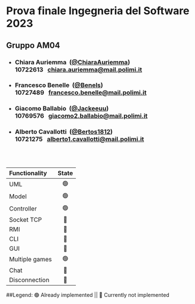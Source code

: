 # Prova finale Ingegneria del Software 2023

## Gruppo AM04

- ###  Chiara Auriemma &nbsp;([@ChiaraAuriemma](https://github.com/ChiaraAuriemma))<br> 10722613&nbsp;&nbsp; chiara.auriemma@mail.polimi.it

- ###  Francesco Benelle &nbsp;([@Benels](https://github.com/Benels))<br> 10727489&nbsp;&nbsp; francesco.benelle@mail.polimi.it

- ###  Giacomo Ballabio &nbsp;([@Jackeeuu](https://github.com/jakeeuu))<br> 10769576&nbsp;&nbsp; giacomo2.ballabio@mail.polimi.it

- ###  Alberto Cavallotti &nbsp;([@Bertos1812](https://github.com/Bertos1812))<br>  10721275&nbsp;&nbsp; alberto1.cavallotti@mail.polimi.it


<br><br>

| Functionality  |                       State                        |
|:---------------|:--------------------------------------------------:|
| UML            | 🟢 |
| Model          | 🟢 |
| Controller     | 🟢 |
| Socket TCP     | 🔴 |
| RMI            | 🔴 |
| CLI            | 🔴 |
| GUI            | 🔴 |
| Multiple games | 🟢 |
| Chat           | 🔴 |
| Disconnection  | 🔴 |


##Legend: 🟢 Already implemented   ||   🔴  Currently not implemented
